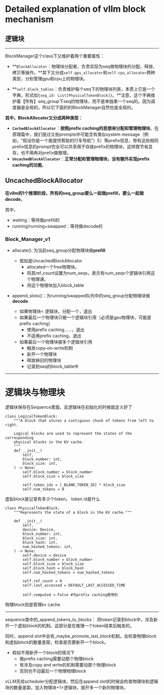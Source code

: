 # Detailed explanation of vllm block mechanism

## 逻辑块







---

BlockManager这个class下又维护着两个重要属性：

- **`BlockAllocator`：物理块分配者，负责实际为seq做物理块的分配、释放、拷贝等操作。**其下又分成`self.gpu_allocator`和`self.cpu_allocator`两种类型，分别管理gpu和cpu上的物理块。

- **`self.block_tables`：负责维护每个seq下的物理块列表，本质上它是一个字典，形式如`{seq_id: List[PhysicalTokenBlock]}`。**注意，这个字典维护着【所有】seq_group下seq的物理块，而不是单独某一个seq的。因为调度器是全局的，所以它下面的的BlockManager自然也是全局的。

**其中，BlockAllocator又分成两种类型：**

- **`CachedBlockAllocator`**：**按照prefix caching的思想来分配和管理物理块**。在原理篇中，我们提过又些prompts中可能含有类似system message（例如，“假设你是一个能提供帮助的行车导航”）E）等prefix信息，带有这些相同prefix信息的prompt完全可以共享用于存放prefix的物理块，这样既节省显存，也不用再对prefix做推理。
- **`UncachedBlockAllocator`**：**正常分配和管理物理块，没有额外实现prefix caching的功能**。





## UncachedBlockAllocator

**在vllm的1个推理阶段，所有的seq_group要么一起做prefill，要么一起做decode**。

其中，

* waiting：等待做prefill的
* running/running+swapped：等待做decode的

### Block_Manager_v1

* allocate(): 为当前seq_group分配物理块做**prefill**
  * 假如是UncachedBlockAllocator
    * allocated一个free物理块。
    * 将其ref_count设置为num_seqs，表示有num_seqs个逻辑块引用这个物理课。
    * 将这个物理块加入block_table

* append_slots()：为running/swapped队列中的seq_group分配物理块做**decode**
  * 如果物理块< 逻辑块，分配一个，退出
  * 如果最后一个物理块只被一个逻辑块引用（必须是gpu物理块，可能是prefix caching）
    * 使用prefix caching……，退出
    * 不适用prefix caching，退出
  * 如果最后一个物理块被多个逻辑块引用
    * 触发copy-on-write机制
    * 新开一个物理块
    * 释放掉旧的物理块
    * 记录到seq的block_table中

---

# 逻辑块与物理块

逻辑块保存在Sequence里面，且逻辑块在初始化的时候就定义好了

```
class LogicalTokenBlock:
    """A block that stores a contiguous chunk of tokens from left to right.

    Logical blocks are used to represent the states of the corresponding
    physical blocks in the KV cache.
    """
    def __init__(
        self,
        block_number: int,
        block_size: int,
    ) -> None:
        self.block_number = block_number
        self.block_size = block_size

        self.token_ids = [_BLANK_TOKEN_ID] * block_size
        self.num_tokens = 0
```

虚拟block是记录有多少个token， token id是什么

```
class PhysicalTokenBlock:
    """Represents the state of a block in the KV cache."""

    def __init__(
        self,
        device: Device,
        block_number: int,
        block_size: int,
        block_hash: int,
        num_hashed_tokens: int,
    ) -> None:
        self.device = device
        self.block_number = block_number
        self.block_size = block_size
        self.block_hash = block_hash
        self.num_hashed_tokens = num_hashed_tokens

        self.ref_count = 0
        self.last_accessed = DEFAULT_LAST_ACCESSED_TIME

        self.computed = False #为prefix caching使用的
```

物理block则是管理kv cache

---

sequence类中的_append_tokens_to_blocks： 将token记录到block中，涉及新开一个虚拟block的机制。这部分是在推理一个token结束后触发的。

同时，append slot中会有_maybe_promote_last_block机制。会检查物理block和虚拟block的数量差距，检查是否要新开一个block。

* 假如不用新开一个block的情况下
  * 做prefix caching需要动那个物理block
  * 有涉及copy and write的机制需要动那个物理block
  * 否则也不动最后一个物理物理block

vLLM先给scheduler分配逻辑块，然后在append slot的时候会检查物理块和逻辑块的数量差距，加入物理块+1=逻辑块，就开多一个新的物理块。
